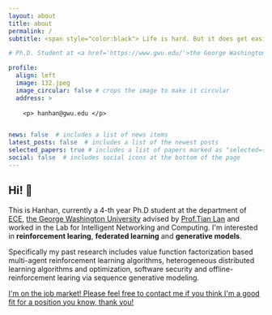 ```yaml
---
layout: about
title: about
permalink: /
subtitle: <span style="color:black"> Life is hard. But it does get easier everyday if you keep trying.</span> <span style="color:rgba(0, 0, 0, 0.0)"> No. Life is easy, you suck.</span>

# Ph.D. Student at <a href='https://www.gwu.edu/'>the George Washington University</a>.  

profile:
  align: left
  image: 132.jpeg
  image_circular: false # crops the image to make it circular
  address: >
  
    <p> hanhan@gwu.edu </p>


news: false  # includes a list of news items
latest_posts: false  # includes a list of the newest posts
selected_papers: true # includes a list of papers marked as "selected={true}"
social: false  # includes social icons at the bottom of the page
---
```


    

## Hi! 👋 

This is Hanhan, currently a 4-th year Ph.D student at the department of [ECE](https://www.ece.seas.gwu.edu/), [the George Washington University](https://www.gwu.edu/) advised by [Prof.Tian Lan](https://www2.seas.gwu.edu/~tlan/) and worked in the Lab for Intelligent Networking and Computing. I'm interested in **reinforcement learing**, **federated learning** and **generative models**. 

Specifically my past research includes value function factorization based multi-agent reinforcement learning algorithms, heterogeneous distributed learning algorithms and optimization, software security and offline-reinforcement learing via sequence generative modeling.

[I'm on the job market! Please feel free to contact me if you think I'm a good fit for a position you know, thank you!](#)



<!-- ------------------Testing Text-----------------

# <p>800 22nd St NW, Washington, DC 20052</p>

Random Text Testing

dd

Write your biography here. Tell the world about yourself. Link to your favorite [subreddit](http://reddit.com). You can put a picture in, too. The code is already in, just name your picture `prof_pic.jpg` and put it in the `img/` folder.

Put your address / P.O. box / other info right below your picture. You can also disable any of these elements by editing `profile` property of the YAML header of your `_pages/about.md`. Edit `_bibliography/papers.bib` and Jekyll will render your [publications page](/al-folio/publications/) automatically.

Link to your social media connections, too. This theme is set up to use [Font Awesome icons](http://fortawesome.github.io/Font-Awesome/) and [Academicons](https://jpswalsh.github.io/academicons/), like the ones below. Add your Facebook, Twitter, LinkedIn, Google Scholar, or just disable all of them. -->
